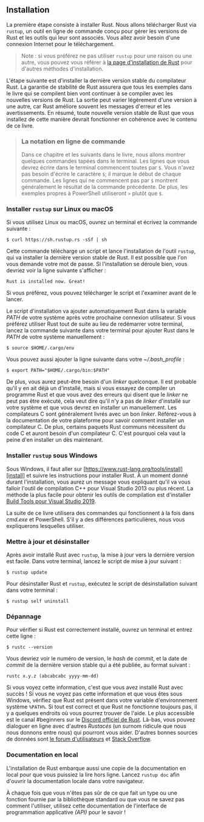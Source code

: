 <!--
## Installation
-->

## Installation

<!--
The first step is to install Rust. We’ll download Rust through `rustup`, a
command line tool for managing Rust versions and associated tools. You’ll need
an internet connection for the download.
-->

La première étape consiste à installer Rust. Nous allons télécharger Rust via
`rustup`, un outil en ligne de commande conçu pour gérer les versions de Rust et
les outils qui leur sont associés. Vous allez avoir besoin d'une connexion
Internet pour le téléchargement.

<!--
> Note: If you prefer not to use `rustup` for some reason, please see [the Rust
> installation page](https://www.rust-lang.org/tools/install) for other options.
-->

> Note : si vous préférez ne pas utiliser `rustup` pour une raison ou une autre,
> vous pouvez vous référer à
> [la page d'installation de Rust][rust-installation-page]
> pour d'autres méthodes d'installation.

[rust-installation-page]: https://www.rust-lang.org/tools/install

<!--
The following steps install the latest stable version of the Rust compiler.
Rust’s stability guarantees ensure that all the examples in the book that
compile will continue to compile with newer Rust versions. The output might
differ slightly between versions, because Rust often improves error messages
and warnings. In other words, any newer, stable version of Rust you install
using these steps should work as expected with the content of this book.
-->

L'étape suivante est d'installer la dernière version stable du compilateur Rust.
La garantie de stabilité de Rust assurera que tous les exemples dans le livre
qui se compilent bien vont continuer à se compiler avec les nouvelles versions
de Rust. La sortie peut varier légèrement d'une version à une autre, car Rust
améliore souvent les messages d'erreur et les avertissements. En résumé, toute
nouvelle version stable de Rust que vous installez de cette manière devrait
fonctionner en cohérence avec le contenu de ce livre.

<!--
> ### Command Line Notation
>
> In this chapter and throughout the book, we’ll show some commands used in the
> terminal. Lines that you should enter in a terminal all start with `$`. You
> don’t need to type in the `$` character; it indicates the start of each
> command. Lines that don’t start with `$` typically show the output of the
> previous command. Additionally, PowerShell-specific examples will use `>`
> rather than `$`.
-->

> ### La notation en ligne de commande
>
> Dans ce chapitre et les suivants dans le livre, nous allons montrer quelques
> commandes tapées dans le terminal. Les lignes que vous devrez écrire dans le
> terminal commencent toutes par `$`. Vous n'avez pas besoin d'écrire le
> caractère `$`; il marque le début de chaque commande. Les lignes qui ne
> commencent pas par `$` montrent généralement le résultat de la commande
> précédente. De plus, les exemples propres à PowerShell utiliseront
> `>` plutôt que `$`.

<!--
### Installing `rustup` on Linux or macOS
-->

### Installer `rustup` sur Linux ou macOS

<!--
If you’re using Linux or macOS, open a terminal and enter the following command:
-->

Si vous utilisez Linux ou macOS, ouvrez un terminal et écrivez la commande
suivante :

```text
$ curl https://sh.rustup.rs -sSf | sh
```

<!--
The command downloads a script and starts the installation of the `rustup`
tool, which installs the latest stable version of Rust. You might be prompted
for your password. If the install is successful, the following line will appear:
-->

Cette commande télécharge un script et lance l'installation de l'outil `rustup`,
qui va installer la dernière version stable de Rust. Il est possible que l'on
vous demande votre mot de passe. Si l'installation se déroule bien, vous
devriez voir la ligne suivante s'afficher :

```text
Rust is installed now. Great!
```

<!--
If you prefer, feel free to download the script and inspect it before running
it.
-->

Si vous préférez, vous pouvez télécharger le script et l'examiner avant de le
lancer.

<!--
The installation script automatically adds Rust to your system PATH after your
next login. If you want to start using Rust right away instead of restarting
your terminal, run the following command in your shell to add Rust to your
system PATH manually:
-->

Le script d'installation va ajouter automatiquement Rust dans la variable
*PATH* de votre système après votre prochaine connexion utilisateur.
Si vous préférez utiliser Rust tout de suite au lieu de redémarrer votre
terminal, lancez la commande suivante dans votre terminal pour ajouter Rust dans
le *PATH* de votre système manuellement :

```text
$ source $HOME/.cargo/env
```

<!--
Alternatively, you can add the following line to your *~/.bash_profile*:
-->

Vous pouvez aussi ajouter la ligne suivante dans votre *~/.bash_profile* :

```text
$ export PATH="$HOME/.cargo/bin:$PATH"
```

<!--
Additionally, you’ll need a linker of some kind. It’s likely one is already
installed, but when you try to compile a Rust program and get errors indicating
that a linker could not execute, that means a linker isn’t installed on your
system and you’ll need to install one manually. C compilers usually come with
the correct linker. Check your platform’s documentation for how to install a C
compiler. Also, some common Rust packages depend on C code and will need a C
compiler. Therefore, it might be worth installing one now.
-->

De plus, vous aurez peut-être besoin d'un *linker* quelconque. Il est probable
qu'il y en ait déjà un d'installé, mais si vous essayez de compiler un
programme Rust et que vous avez des erreurs qui disent que le *linker* ne peut
pas être exécuté, cela veut dire qu'il n'y a pas de *linker* d'installé sur
votre système et que vous devrez en installer un manuellement. Les
compilateurs C sont généralement livrés avec un bon *linker*. Référez-vous à la
documentation de votre plateforme pour savoir comment installer un compilateur
C. De plus, certains paquets Rust communs nécessitent du code C et auront
besoin d'un compilateur C. C'est pourquoi cela vaut la peine d'en installer un
dès maintenant.

<!--
### Installing `rustup` on Windows
-->

### Installer `rustup` sous Windows

<!--
On Windows, go to [https://www.rust-lang.org/tools/install][install] and follow
the instructions for installing Rust. At some point in the installation, you’ll
receive a message explaining that you’ll also need the C++ build tools for
Visual Studio 2013 or later. The easiest way to acquire the build tools is to
install [Build Tools for Visual Studio 2019][visualstudio]. The tools are in
the Other Tools and Frameworks section.
-->

Sous Windows, il faut aller sur
[https://www.rust-lang.org/tools/install][install] et suivre les instructions
pour installer Rust. À un moment donné durant l'installation, vous aurez un
message vous expliquant qu'il va vous falloir l'outil de compilation C++
pour Visual Studio 2013 ou plus récent. La méthode la plus facile pour obtenir
les outils de compilation est d'installer
[Build Tools pour Visual Studio 2019][visualstudio].

[install]: https://www.rust-lang.org/tools/install
<!--
[visualstudio]: https://www.visualstudio.com/downloads/#build-tools-for-visual-studio-2019
FR translation: the website redirects to French version, we lose the "id" link.
Fix is directly below:
-->
[visualstudio]: https://www.visualstudio.com/fr/downloads/#build-tools-for-visual-studio-2019

<!--
The rest of this book uses commands that work in both *cmd.exe* and PowerShell.
If there are specific differences, we’ll explain which to use.
-->

La suite de ce livre utilisera des commandes qui fonctionnent à la fois dans
*cmd.exe* et PowerShell. S'il y a des différences particulières, nous vous
expliquerons lesquelles utiliser.

<!--
### Updating and Uninstalling
-->

### Mettre à jour et désinstaller

<!--
After you’ve installed Rust via `rustup`, updating to the latest version is
easy. From your shell, run the following update script:
-->

Après avoir installé Rust avec `rustup`, la mise à jour vers la dernière version
est facile. Dans votre terminal, lancez le script de mise à jour suivant :

```text
$ rustup update
```

<!--
To uninstall Rust and `rustup`, run the following uninstall script from your
shell:
-->

Pour désinstaller Rust et `rustup`, exécutez le script de désinstallation
suivant dans votre terminal :

```text
$ rustup self uninstall
```

<!--
### Troubleshooting
-->

### Dépannage

<!--
To check whether you have Rust installed correctly, open a shell and enter this
line:
-->

Pour vérifier si Rust est correctement installé, ouvrez un terminal et entrez
cette ligne :

```text
$ rustc --version
```

<!--
You should see the version number, commit hash, and commit date for the latest
stable version that has been released in the following format:
-->

Vous devriez voir le numéro de version, le *hash* de *commit*,
et la date de *commit* de la dernière version stable qui a été publiée,
au format suivant :

```text
rustc x.y.z (abcabcabc yyyy-mm-dd)
```

<!--
If you see this information, you have installed Rust successfully! If you don’t
see this information and you’re on Windows, check that Rust is in your `%PATH%`
system variable. If that’s all correct and Rust still isn’t working, there are
a number of places you can get help. The easiest is the #beginners channel on
[the official Rust Discord][discord]. There, you can chat with other Rustaceans
(a silly nickname we call ourselves) who can help you out. Other great
resources include [the Users forum][users] and [Stack Overflow][stackoverflow].
-->

Si vous voyez cette information, c'est que vous avez installé Rust avec succès !
Si vous ne voyez pas cette information et que vous êtes sous Windows, vérifiez
que Rust est présent dans votre variable d'environnement système `%PATH%`. Si
tout est correct et que Rust ne fonctionne toujours pas, il y a quelques
endroits où vous pourrez trouver de l'aide. Le plus accessible est le
canal #beginners sur le [Discord officiel de Rust][discord]. Là-bas, vous pouvez
dialoguer en ligne avec d'autres *Rustacés* (un surnom ridicule que nous nous
donnons entre nous) qui pourront vous aider. D'autres bonnes sources de données
sont [le forum d'utilisateurs][users] et [Stack Overflow][stackoverflow].

[discord]: https://discord.gg/rust-lang
[users]: https://users.rust-lang.org/
[stackoverflow]: http://stackoverflow.com/questions/tagged/rust

<!--
### Local Documentation
-->

### Documentation en local

<!--
The installation of Rust also includes a copy of the documentation locally, so
you can read it offline. Run `rustup doc` to open the local documentation in
your browser.
-->

L'installation de Rust embarque aussi une copie de la documentation en local
pour que vous puissiez la lire hors ligne. Lancez `rustup doc` afin d'ouvrir la
documentation locale dans votre navigateur.

<!--
Any time a type or function is provided by the standard library and you’re not
sure what it does or how to use it, use the application programming interface
(API) documentation to find out!
-->

À chaque fois que vous n'êtes pas sûr de ce que fait un type ou une fonction
fournie par la bibliothèque standard ou que vous ne savez pas comment
l'utiliser, utilisez cette documentation de l'interface de programmation
applicative *(API)* pour le savoir !
